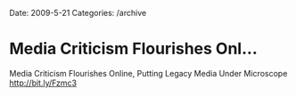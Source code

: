 Date: 2009-5-21
Categories: /archive

# Media Criticism Flourishes Onl...

Media Criticism Flourishes Online, Putting Legacy Media Under Microscope <a href="http://bit.ly/Fzmc3" rel="nofollow">http://bit.ly/Fzmc3</a>
